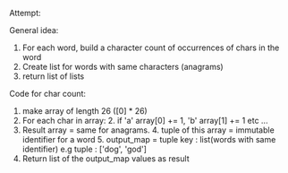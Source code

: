 Attempt:

General idea:

1. For each word, build a character count of occurrences of chars in the word
2. Create list for words with same characters (anagrams)
3. return list of lists

Code for char count:

1. make array of length 26 ([0] * 26)
2. For each char in array:
   2. if 'a' array[0] += 1, 'b' array[1] += 1 etc ...
3. Result array = same for anagrams.
   4. tuple of this array = immutable identifier for a word
   5. output_map = tuple key : list(words with same identifier) e.g tuple : ['dog', 'god']
6. Return list of the output_map values as result